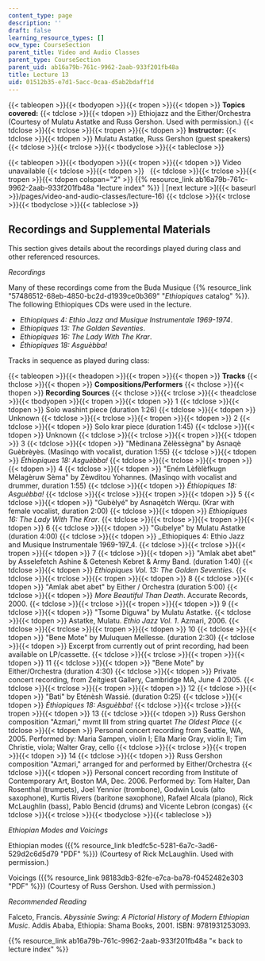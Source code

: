 ```yaml
---
content_type: page
description: ''
draft: false
learning_resource_types: []
ocw_type: CourseSection
parent_title: Video and Audio Classes
parent_type: CourseSection
parent_uid: ab16a79b-761c-9962-2aab-933f201fb48a
title: Lecture 13
uid: 01512b35-e7d1-5acc-0caa-d5ab2bdaff1d
---
```

{{< tableopen >}}{{< tbodyopen >}}{{< tropen >}}{{< tdopen >}}
**Topics covered:**
{{< tdclose >}}{{< tdopen >}}
Ethiojazz and the Either/Orchestra    
(Courtesy of Mulatu Astatke and Russ Gershon. Used with permission.)
{{< tdclose >}}{{< trclose >}}{{< tropen >}}{{< tdopen >}}
**Instructor:**
{{< tdclose >}}{{< tdopen >}}
Mulatu Astatke, Russ Gershon (guest speakers)
{{< tdclose >}}{{< trclose >}}{{< tbodyclose >}}{{< tableclose >}}

{{< tableopen >}}{{< tbodyopen >}}{{< tropen >}}{{< tdopen >}}
Video unavailable
{{< tdclose >}}{{< tdopen >}}
 
{{< tdclose >}}{{< trclose >}}{{< tropen >}}{{< tdopen colspan="2" >}}
{{% resource_link ab16a79b-761c-9962-2aab-933f201fb48a "lecture index" %}} | \[next lecture >\]({{< baseurl >}}/pages/video-and-audio-classes/lecture-16)
{{< tdclose >}}{{< trclose >}}{{< tbodyclose >}}{{< tableclose >}}

## Recordings and Supplemental Materials

This section gives details about the recordings played during class and other referenced resources.

*Recordings*

Many of these recordings come from the Buda Musique {{% resource_link "57486512-68eb-4850-bc2d-d1939ce0b369" "*Ethiopiques* catalog" %}}. The following Ethiopiques CDs were used in the lecture.

- *Ethiopiques 4: Ethio Jazz and Musique Instrumentale 1969-1974*.
- *Ethiopiques 13: The Golden Seventies*.
- *Ethiopiques 16: The Lady With The Krar*.
- *Éthiopiques 18: Asguèbba!*

Tracks in sequence as played during class:

{{< tableopen >}}{{< theadopen >}}{{< tropen >}}{{< thopen >}}
**Tracks**
{{< thclose >}}{{< thopen >}}
**Compositions/Performers**
{{< thclose >}}{{< thopen >}}
**Recording Sources**
{{< thclose >}}{{< trclose >}}{{< theadclose >}}{{< tbodyopen >}}{{< tropen >}}{{< tdopen >}}
1
{{< tdclose >}}{{< tdopen >}}
Solo washint piece (duration 1:26)
{{< tdclose >}}{{< tdopen >}}
Unknown
{{< tdclose >}}{{< trclose >}}{{< tropen >}}{{< tdopen >}}
2
{{< tdclose >}}{{< tdopen >}}
Solo krar piece (duration 1:45)
{{< tdclose >}}{{< tdopen >}}
Unknown
{{< tdclose >}}{{< trclose >}}{{< tropen >}}{{< tdopen >}}
3
{{< tdclose >}}{{< tdopen >}}
"Mèdinana Zèlèssègna" by Asnaqè Guèbrèyès. (Masïnqo with vocalist, duration 1:55)
{{< tdclose >}}{{< tdopen >}}
*Éthiopiques 18: Asguèbba!*
{{< tdclose >}}{{< trclose >}}{{< tropen >}}{{< tdopen >}}
4
{{< tdclose >}}{{< tdopen >}}
"Eném Lèfèlèfkugn Mèlagèruw Sèma" by Zèwditou Yohannes. (Masïnqo with vocalist and drummer, duration 1:55)
{{< tdclose >}}{{< tdopen >}}
*Éthiopiques 18: Asguèbba!*
{{< tdclose >}}{{< trclose >}}{{< tropen >}}{{< tdopen >}}
5
{{< tdclose >}}{{< tdopen >}}
"Gubèlyé" by Asnaqètch Wèrqu. (Krar with female vocalist, duration 2:00)
{{< tdclose >}}{{< tdopen >}}
*Ethiopiques 16: The Lady With The Krar*.
{{< tdclose >}}{{< trclose >}}{{< tropen >}}{{< tdopen >}}
6
{{< tdclose >}}{{< tdopen >}}
"Gubelye" by Mulatu Astatke (duration 4:00)
{{< tdclose >}}{{< tdopen >}}
\_Ethiopiques 4: Ethio Jazz and Musique Instrumentale 1969-197\_4.
{{< tdclose >}}{{< trclose >}}{{< tropen >}}{{< tdopen >}}
7
{{< tdclose >}}{{< tdopen >}}
"Amlak abet abet" by Asselefetch Ashine & Getenesh Kebret & Army Band. (duration 1:40)
{{< tdclose >}}{{< tdopen >}}
*Ethiopiques Vol. 13: The Golden Seventies*.
{{< tdclose >}}{{< trclose >}}{{< tropen >}}{{< tdopen >}}
8
{{< tdclose >}}{{< tdopen >}}
"Amlak abet abet" by Either / Orchestra (duration 5:00)
{{< tdclose >}}{{< tdopen >}}
*More Beautiful Than Death*. Accurate Records, 2000.
{{< tdclose >}}{{< trclose >}}{{< tropen >}}{{< tdopen >}}
9
{{< tdclose >}}{{< tdopen >}}
"Tsome Diguwa" by Mulatu Astatke.
{{< tdclose >}}{{< tdopen >}}
Astatke, Mulatu. *Ethio Jazz Vol. 1*. Azmari, 2006.
{{< tdclose >}}{{< trclose >}}{{< tropen >}}{{< tdopen >}}
10
{{< tdclose >}}{{< tdopen >}}
"Bene Mote" by Muluquen Mellesse. (duration 2:30)
{{< tdclose >}}{{< tdopen >}}
Excerpt from currently out of print recording, had been available on LP/cassette.
{{< tdclose >}}{{< trclose >}}{{< tropen >}}{{< tdopen >}}
11
{{< tdclose >}}{{< tdopen >}}
"Bene Mote" by Either/Orchestra (duration 4:30)
{{< tdclose >}}{{< tdopen >}}
Private concert recording, from Zeitgiest Gallery, Cambridge MA, June 4 2005.
{{< tdclose >}}{{< trclose >}}{{< tropen >}}{{< tdopen >}}
12
{{< tdclose >}}{{< tdopen >}}
"Bati" by Eténèsh Wassié. (duration 0:25)
{{< tdclose >}}{{< tdopen >}}
*Éthiopiques 18: Asguèbba!*
{{< tdclose >}}{{< trclose >}}{{< tropen >}}{{< tdopen >}}
13
{{< tdclose >}}{{< tdopen >}}
Russ Gershon composition "Azmari," mvmt III from string quartet *The Oldest Place*
{{< tdclose >}}{{< tdopen >}}
Personal concert recording from Seattle, WA, 2005. Performed by: Maria Sampen, violin I; Ella Marie Gray, violin II; Tim Christie, viola; Walter Gray, cello
{{< tdclose >}}{{< trclose >}}{{< tropen >}}{{< tdopen >}}
14
{{< tdclose >}}{{< tdopen >}}
Russ Gershon composition "Azmari," arranged for and performed by Either/Orchestra
{{< tdclose >}}{{< tdopen >}}
Personal concert recording from Institute of Contemporary Art, Boston MA, Dec. 2006. Performed by: Tom Halter, Dan Rosenthal (trumpets), Joel Yennior (trombone), Godwin Louis (alto saxophone), Kurtis Rivers (baritone saxophone), Rafael Alcala (piano), Rick McLaughlin (bass), Pablo Bencid (drums) and Vicente Lebron (congas)
{{< tdclose >}}{{< trclose >}}{{< tbodyclose >}}{{< tableclose >}}

*Ethiopian Modes and Voicings*

Ethiopian modes ({{% resource_link b1edfc5c-5281-6a7c-3ad6-529d2c6d5d79 "PDF" %}}) (Courtesy of Rick McLaughlin. Used with permission.)

Voicings ({{% resource_link 98183db3-82fe-e7ca-ba78-f0452482e303 "PDF" %}}) (Courtesy of Russ Gershon. Used with permission.)

*Recommended Reading*

Falceto, Francis. *Abyssinie Swing: A Pictorial History of Modern Ethiopian Music*. Addis Ababa, Ethiopia: Shama Books, 2001. ISBN: 9781931253093.

{{% resource_link ab16a79b-761c-9962-2aab-933f201fb48a "« back to lecture index" %}}